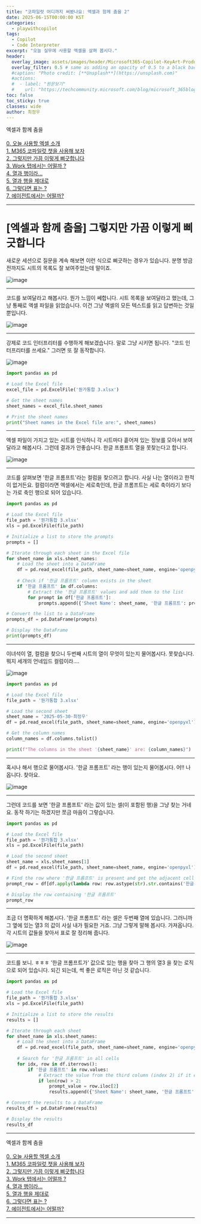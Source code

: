```yaml
---
title: "코파일럿 어디까지 써봤나요: 엑셀과 함께 춤을 2"
date: 2025-06-15T00:00:00 KST
categories:
  - playwithcopilot
tags:
  - Copilot
  - Code Interpreter
excerpt: "오늘 실무에 사용할 엑셀을 살펴 봅시다."
header:
  overlay_image: assets/images/header/Microsoft365-Copilot-KeyArt-Productivity-6K-01.png
  overlay_filter: 0.5 # same as adding an opacity of 0.5 to a black background
  #caption: "Photo credit: [**Unsplash**](https://unsplash.com)"
  #actions:
  #  - label: "원문보기"
  #    url: "https://techcommunity.microsoft.com/blog/microsoft_365blog/sharing-the-vision-microsoft-365-community-conference-keynotes-now-available/4416368"
toc: false
toc_sticky: true
classes: wide
author: 최정우
---
```


<div class="notice--info">
엑셀과 함께 춤을<br/>
<br/>
<a href="https://microsoft.github.io/mwkorea/playwithcopilot/excel_0/">0. 오늘 사용할 엑셀 소개</a><br/>
<a href="https://microsoft.github.io/mwkorea/playwithcopilot/excel_1/">1. M365 코파일럿 챗을 사용해 보자</a><br/>
<a href="https://microsoft.github.io/mwkorea/playwithcopilot/excel_2/">2. 그렇지만 가끔 이렇게 삐긋합니다</a><br/>
<a href="https://microsoft.github.io/mwkorea/playwithcopilot/excel_3/">3. Work 탭에서는 어떨까 ?</a><br/>
<a href="https://microsoft.github.io/mwkorea/playwithcopilot/excel_4/">4. 열과 행이라...</a><br/>
<a href="https://microsoft.github.io/mwkorea/playwithcopilot/excel_5/">5. 열과 행을 제대로</a><br/>
<a href="https://microsoft.github.io/mwkorea/playwithcopilot/excel_6/">6. 그렇다면 표는 ?</a><br/>
<a href="https://microsoft.github.io/mwkorea/playwithcopilot/excel_7/">7. 에이전트에서는 어떨까?</a><br/>
</div>

---

# [엑셀과 함께 춤을] 그렇지만 가끔 이렇게 삐긋합니다

새로운 세션으로 질문을 계속 해보면 이런 식으로 삐긋하는 경우가 있습니다. 분명 방금 전까지도 시트의 목록도 잘 보여주었는데 말이죠.

![image](/mwkorea/assets/images/20250615/image10.png)

---

코드를 보여달라고 해봅시다. 뭔가 느낌이 쎄합니다. 시트 목록을 보여달라고 했는데, 그냥 통째로 엑셀 파일을 읽었습니다. 이건 그냥 엑셀의 모든 텍스트를 읽고 답변하는 것일 뿐입니다.

![image](/mwkorea/assets/images/20250615/image11.png)

---

강제로 코드 인터프리터를 수행하게 해보겠습니다. 말로 그냥 시키면 됩니다. "코드 인터프리터를 쓰세요." 그러면 또 잘 동작합니다.

![image](/mwkorea/assets/images/20250615/image11.png)

```python
import pandas as pd

# Load the Excel file
excel_file = pd.ExcelFile('뭔가통합 3.xlsx')

# Get the sheet names
sheet_names = excel_file.sheet_names

# Print the sheet names
print("Sheet names in the Excel file are:", sheet_names)
```

---

엑셀 파일이 가지고 있는 시트를 인식하니 각 시트마다 흩어져 있는 정보를 모아서 보여달라고 해봅시다. 
그런데 결과가 안좋습니다. 한글 프롬프트 열을 못찾는다고 합니다.

![image](/mwkorea/assets/images/20250615/image13.png)

---

코드를 살펴보면 '한글 프롬프트'라는 컬럼을 찾으려고 합니다. 사실 나는 열이라고 한적이 없거든요. 컬럼이라면 엑셀에서는 세로축인데, 한글 프롬프트는 세로 축이라기 보다는 가로 축인 행으로 되어 있습니다.

```python
import pandas as pd

# Load the Excel file
file_path = '뭔가통합 3.xlsx'
xls = pd.ExcelFile(file_path)

# Initialize a list to store the prompts
prompts = []

# Iterate through each sheet in the Excel file
for sheet_name in xls.sheet_names:
    # Load the sheet into a DataFrame
    df = pd.read_excel(file_path, sheet_name=sheet_name, engine='openpyxl')
    
    # Check if '한글 프롬프트' column exists in the sheet
    if '한글 프롬프트' in df.columns:
        # Extract the '한글 프롬프트' values and add them to the list
        for prompt in df['한글 프롬프트']:
            prompts.append({'Sheet Name': sheet_name, '한글 프롬프트': prompt})

# Convert the list to a DataFrame
prompts_df = pd.DataFrame(prompts)

# Display the DataFrame
print(prompts_df)
```

---

이녀석이 열, 컬럼을 찾으니 두번째 시트의 열이 무엇이 있는지 물어봅시다.
못찾습니다. 뭐지 세개의 언네임드 컬럼이라....

![image](/mwkorea/assets/images/20250615/image14.png)

```python
import pandas as pd

# Load the Excel file
file_path = '뭔가통합 3.xlsx'

# Load the second sheet
sheet_name = '2025-05-30-최정우'
df = pd.read_excel(file_path, sheet_name=sheet_name, engine='openpyxl')

# Get the column names
column_names = df.columns.tolist()

print(f"The columns in the sheet '{sheet_name}' are: {column_names}")
```

---

혹시나 해서 행으로 물어봅시다. '한글 프롬프트' 라는 행이 있는지 물어봅시다.
어!! 나옵니다. 찾아요.

![image](/mwkorea/assets/images/20250615/image15.png)

---

그런데 코드를 보면 '한글 프롬프트' 라는 값이 있는 셀(이 포함된 행)을 그냥 찾는 거네요. 동작 하기는 하겠지만 쪼금 마음이 그렇습니다.

```python
import pandas as pd

# Load the Excel file
file_path = '뭔가통합 3.xlsx'
xls = pd.ExcelFile(file_path)

# Load the second sheet
sheet_name = xls.sheet_names[1]
df = pd.read_excel(file_path, sheet_name=sheet_name, engine='openpyxl')

# Find the row where '한글 프롬프트' is present and get the adjacent cell value
prompt_row = df[df.apply(lambda row: row.astype(str).str.contains('한글 프롬프트').any(), axis=1)]

# Display the row containing '한글 프롬프트'
prompt_row
```

---

조금 더 명확하게 해봅시다. '한글 프롬프트' 라는 셀은 두번째 열에 있습니다. 그러니까 그 옆에 있는 열3 의 값이 사실 내가 필요한 거죠. 그냥 그렇게 말해 봅시다.
가져옵니다. 각 시트의 값들을 찾아서 표로 잘 정리해 줍니다.

![image](/mwkorea/assets/images/20250615/image16.png)

---

코드를 보니. ㅎㅎㅎ '한글 프롬프트가' 값으로 있는 행을 찾아 그 행의 열3 을 찾는 로직으로 되어 있습니다. 되긴 되는데, 썩 좋은 로직은 아닌 것 같습니다.

```python
import pandas as pd

# Load the Excel file
file_path = '뭔가통합 3.xlsx'
xls = pd.ExcelFile(file_path)

# Initialize a list to store the results
results = []

# Iterate through each sheet
for sheet_name in xls.sheet_names:
    # Load the sheet into a DataFrame
    df = pd.read_excel(file_path, sheet_name=sheet_name, engine='openpyxl')
    
    # Search for '한글 프롬프트' in all cells
    for idx, row in df.iterrows():
        if '한글 프롬프트' in row.values:
            # Extract the value from the third column (index 2) if it exists
            if len(row) > 2:
                prompt_value = row.iloc[2]
                results.append({'Sheet Name': sheet_name, '한글 프롬프트': prompt_value})

# Convert the results to a DataFrame
results_df = pd.DataFrame(results)

# Display the results
results_df
```

---

<div class="notice--info">
엑셀과 함께 춤을<br/>
<br/>
<a href="https://microsoft.github.io/mwkorea/playwithcopilot/excel_0/">0. 오늘 사용할 엑셀 소개</a><br/>
<a href="https://microsoft.github.io/mwkorea/playwithcopilot/excel_1/">1. M365 코파일럿 챗을 사용해 보자</a><br/>
<a href="https://microsoft.github.io/mwkorea/playwithcopilot/excel_2/">2. 그렇지만 가끔 이렇게 삐긋합니다</a><br/>
<a href="https://microsoft.github.io/mwkorea/playwithcopilot/excel_3/">3. Work 탭에서는 어떨까 ?</a><br/>
<a href="https://microsoft.github.io/mwkorea/playwithcopilot/excel_4/">4. 열과 행이라...</a><br/>
<a href="https://microsoft.github.io/mwkorea/playwithcopilot/excel_5/">5. 열과 행을 제대로</a><br/>
<a href="https://microsoft.github.io/mwkorea/playwithcopilot/excel_6/">6. 그렇다면 표는 ?</a><br/>
<a href="https://microsoft.github.io/mwkorea/playwithcopilot/excel_7/">7. 에이전트에서는 어떨까?</a><br/>
</div>

---
